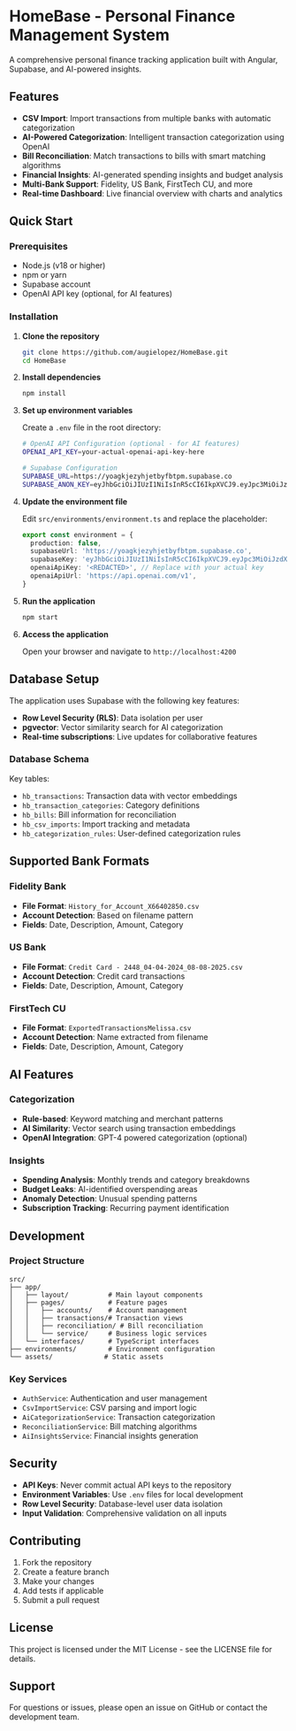 # HomeBase - Personal Finance Management System

A comprehensive personal finance tracking application built with Angular, Supabase, and AI-powered insights.

## Features

- **CSV Import**: Import transactions from multiple banks with automatic categorization
- **AI-Powered Categorization**: Intelligent transaction categorization using OpenAI
- **Bill Reconciliation**: Match transactions to bills with smart matching algorithms
- **Financial Insights**: AI-generated spending insights and budget analysis
- **Multi-Bank Support**: Fidelity, US Bank, FirstTech CU, and more
- **Real-time Dashboard**: Live financial overview with charts and analytics

## Quick Start

### Prerequisites

- Node.js (v18 or higher)
- npm or yarn
- Supabase account
- OpenAI API key (optional, for AI features)

### Installation

1. **Clone the repository**
   ```bash
   git clone https://github.com/augielopez/HomeBase.git
   cd HomeBase
   ```

2. **Install dependencies**
   ```bash
   npm install
   ```

3. **Set up environment variables**
   
   Create a `.env` file in the root directory:
   ```bash
   # OpenAI API Configuration (optional - for AI features)
   OPENAI_API_KEY=your-actual-openai-api-key-here
   
   # Supabase Configuration
   SUPABASE_URL=https://yoagkjezyhjetbyfbtpm.supabase.co
   SUPABASE_ANON_KEY=eyJhbGciOiJIUzI1NiIsInR5cCI6IkpXVCJ9.eyJpc3MiOiJzdXBhYmFzZSIsInJlZiI6InlvYWdramV6eWhqZXRieWZidHBtIiwicm9sZSI6ImFub24iLCJpYXQiOjE2NzYwNDk1NTAsImV4cCI6MTk5MTYyNTU1MH0.DfRRamWCDQjIUlLuUKwHYU8RtZ_p_FD_0LQFpg0R7Ro
   ```

4. **Update the environment file**
   
   Edit `src/environments/environment.ts` and replace the placeholder:
   ```typescript
   export const environment = {
     production: false,
     supabaseUrl: 'https://yoagkjezyhjetbyfbtpm.supabase.co',
     supabaseKey: 'eyJhbGciOiJIUzI1NiIsInR5cCI6IkpXVCJ9.eyJpc3MiOiJzdXBhYmFzZSIsInJlZiI6InlvYWdramV6eWhqZXRieWZidHBtIiwicm9sZSI6ImFub24iLCJpYXQiOjE2NzYwNDk1NTAsImV4cCI6MTk5MTYyNTU1MH0.DfRRamWCDQjIUlLuUKwHYU8RtZ_p_FD_0LQFpg0R7Ro',
     openaiApiKey: '<REDACTED>', // Replace with your actual key
     openaiApiUrl: 'https://api.openai.com/v1',
   }
   ```

5. **Run the application**
   ```bash
   npm start
   ```

6. **Access the application**
   
   Open your browser and navigate to `http://localhost:4200`

## Database Setup

The application uses Supabase with the following key features:

- **Row Level Security (RLS)**: Data isolation per user
- **pgvector**: Vector similarity search for AI categorization
- **Real-time subscriptions**: Live updates for collaborative features

### Database Schema

Key tables:
- `hb_transactions`: Transaction data with vector embeddings
- `hb_transaction_categories`: Category definitions
- `hb_bills`: Bill information for reconciliation
- `hb_csv_imports`: Import tracking and metadata
- `hb_categorization_rules`: User-defined categorization rules

## Supported Bank Formats

### Fidelity Bank
- **File Format**: `History_for_Account_X66402850.csv`
- **Account Detection**: Based on filename pattern
- **Fields**: Date, Description, Amount, Category

### US Bank
- **File Format**: `Credit Card - 2448_04-04-2024_08-08-2025.csv`
- **Account Detection**: Credit card transactions
- **Fields**: Date, Description, Amount, Category

### FirstTech CU
- **File Format**: `ExportedTransactionsMelissa.csv`
- **Account Detection**: Name extracted from filename
- **Fields**: Date, Description, Amount, Category

## AI Features

### Categorization
- **Rule-based**: Keyword matching and merchant patterns
- **AI Similarity**: Vector search using transaction embeddings
- **OpenAI Integration**: GPT-4 powered categorization (optional)

### Insights
- **Spending Analysis**: Monthly trends and category breakdowns
- **Budget Leaks**: AI-identified overspending areas
- **Anomaly Detection**: Unusual spending patterns
- **Subscription Tracking**: Recurring payment identification

## Development

### Project Structure
```
src/
├── app/
│   ├── layout/          # Main layout components
│   ├── pages/           # Feature pages
│   │   ├── accounts/    # Account management
│   │   ├── transactions/# Transaction views
│   │   ├── reconciliation/ # Bill reconciliation
│   │   └── service/     # Business logic services
│   └── interfaces/      # TypeScript interfaces
├── environments/        # Environment configuration
└── assets/             # Static assets
```

### Key Services
- `AuthService`: Authentication and user management
- `CsvImportService`: CSV parsing and import logic
- `AiCategorizationService`: Transaction categorization
- `ReconciliationService`: Bill matching algorithms
- `AiInsightsService`: Financial insights generation

## Security

- **API Keys**: Never commit actual API keys to the repository
- **Environment Variables**: Use `.env` files for local development
- **Row Level Security**: Database-level user data isolation
- **Input Validation**: Comprehensive validation on all inputs

## Contributing

1. Fork the repository
2. Create a feature branch
3. Make your changes
4. Add tests if applicable
5. Submit a pull request

## License

This project is licensed under the MIT License - see the LICENSE file for details.

## Support

For questions or issues, please open an issue on GitHub or contact the development team.
